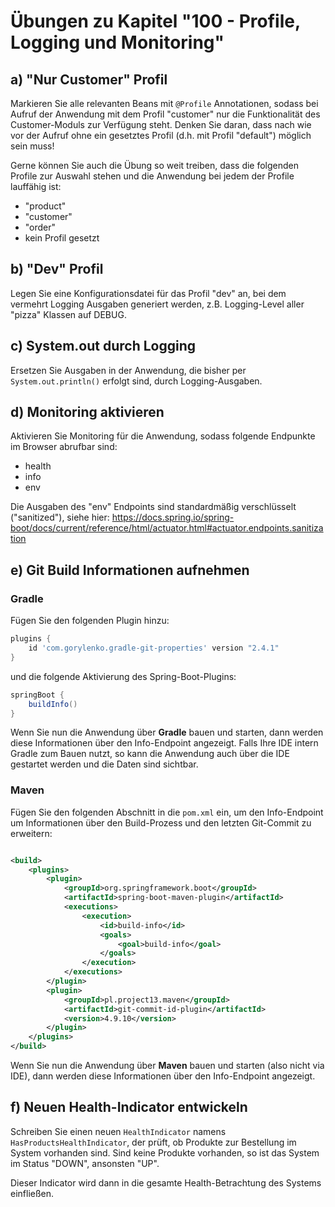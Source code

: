 # Übungen zu Kapitel "100 - Profile, Logging und Monitoring"

## a) "Nur Customer" Profil

Markieren Sie alle relevanten Beans mit `@Profile` Annotationen, sodass bei Aufruf
der Anwendung mit dem Profil "customer" nur die Funktionalität des Customer-Moduls
zur Verfügung steht. Denken Sie daran, dass nach wie vor der Aufruf ohne ein gesetztes Profil
(d.h. mit Profil "default") möglich sein muss!

Gerne können Sie auch die Übung so weit treiben, dass die folgenden Profile zur Auswahl
stehen und die Anwendung bei jedem der Profile lauffähig ist:

* "product"
* "customer"
* "order"
* kein Profil gesetzt

## b) "Dev" Profil

Legen Sie eine Konfigurationsdatei für das Profil "dev" an, bei dem vermehrt
Logging Ausgaben generiert werden, z.B. Logging-Level aller "pizza" Klassen auf DEBUG.

## c) System.out durch Logging

Ersetzen Sie Ausgaben in der Anwendung, die bisher per `System.out.println()` erfolgt sind,
durch Logging-Ausgaben.

## d) Monitoring aktivieren

Aktivieren Sie Monitoring für die Anwendung, sodass folgende Endpunkte im Browser abrufbar sind:

* health
* info
* env

Die Ausgaben des "env" Endpoints sind standardmäßig verschlüsselt ("sanitized"), siehe hier:
https://docs.spring.io/spring-boot/docs/current/reference/html/actuator.html#actuator.endpoints.sanitization

## e) Git Build Informationen aufnehmen

### Gradle

Fügen Sie den folgenden Plugin hinzu:

````groovy
plugins {
    id 'com.gorylenko.gradle-git-properties' version "2.4.1"
}
````

und die folgende Aktivierung des Spring-Boot-Plugins:

````groovy
springBoot {
    buildInfo()
}
````

Wenn Sie nun die Anwendung über **Gradle** bauen und starten, dann werden diese
Informationen über den Info-Endpoint angezeigt. Falls Ihre IDE intern Gradle zum Bauen nutzt, so 
kann die Anwendung auch über die IDE gestartet werden und die Daten sind sichtbar.

### Maven

Fügen Sie den folgenden Abschnitt in die `pom.xml` ein, um den Info-Endpoint um Informationen über
den Build-Prozess und den letzten Git-Commit zu erweitern:

````xml

<build>
    <plugins>
        <plugin>
            <groupId>org.springframework.boot</groupId>
            <artifactId>spring-boot-maven-plugin</artifactId>
            <executions>
                <execution>
                    <id>build-info</id>
                    <goals>
                        <goal>build-info</goal>
                    </goals>
                </execution>
            </executions>
        </plugin>
        <plugin>
            <groupId>pl.project13.maven</groupId>
            <artifactId>git-commit-id-plugin</artifactId>
            <version>4.9.10</version>
        </plugin>
    </plugins>
</build>
````

Wenn Sie nun die Anwendung über **Maven** bauen und starten (also nicht via IDE), dann werden diese
Informationen über den Info-Endpoint angezeigt.

## f) Neuen Health-Indicator entwickeln

Schreiben Sie einen neuen `HealthIndicator` namens `HasProductsHealthIndicator`, der prüft, ob
Produkte zur Bestellung im System vorhanden sind. Sind keine Produkte vorhanden, so ist das
System im Status "DOWN", ansonsten "UP".

Dieser Indicator wird dann in die gesamte Health-Betrachtung des Systems einfließen.

